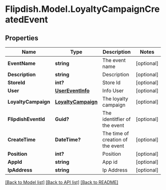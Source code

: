 # Flipdish.Model.LoyaltyCampaignCreatedEvent
## Properties

Name | Type | Description | Notes
------------ | ------------- | ------------- | -------------
**EventName** | **string** | The event name | [optional] 
**Description** | **string** | Description | [optional] 
**StoreId** | **int?** | Store Id | [optional] 
**User** | [**UserEventInfo**](UserEventInfo.md) | Info User | [optional] 
**LoyaltyCampaign** | [**LoyaltyCampaign**](LoyaltyCampaign.md) | The loyalty campaign | [optional] 
**FlipdishEventId** | **Guid?** | The identitfier of the event | [optional] 
**CreateTime** | **DateTime?** | The time of creation of the event | [optional] 
**Position** | **int?** | Position | [optional] 
**AppId** | **string** | App id | [optional] 
**IpAddress** | **string** | Ip Address | [optional] 

[[Back to Model list]](../README.md#documentation-for-models) [[Back to API list]](../README.md#documentation-for-api-endpoints) [[Back to README]](../README.md)


